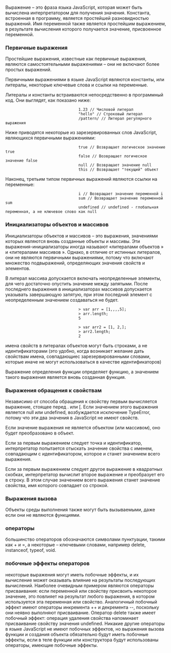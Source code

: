 Выражение – это фраза языка JavaScript, которая может быть вычислена интерпретатором для получения значения. Константа, встроенная в программу, является простейшей разновидностью выражений. Имя переменной также является простейшим выражением, в результате вычисления которого получается значение, присвоенное переменной.

### Первичные выражения
Простейшие выражения, известные как первичные выражения, являются самостоятельными выражениями – они не включают
более простых выражений.

Первичными выражениями в языке JavaScript являются константы, или литералы, некоторые ключевые слова и ссылки на переменные.

Литералы и константы встраиваются непосредственно в программный код. Они выглядят, как показано ниже:

                                    1.23 // Числовой литерал
                                    "hello" // Строковый литерал
                                    /pattern/ // Литерал регулярного выражения

Ниже приводятся некоторые из зарезервированных слов JavaScript, являющихся первичными выражениями:

                                    true // Возвращает логическое значение true
                                    false // Возвращает логическое значение false
                                    null // Возвращает значение null
                                    this // Возвращает "текущий" объект

Наконец, третьим типом первичных выражений являются ссылки на переменные:

                                    i // Возвращает значение переменной i
                                    sum // Возвращает значение переменной sum
                                    undefined // undefined - глобальная переменная, а не ключевое слово как null

### Инициализаторы объектов и массивов
Инициализаторы объектов и массивов – это выражения, значениями которых являются вновь созданные объекты и массивы.
Эти выражения-инициализаторы иногда называют «литералами объектов » и «литералами массивов ». Однако, в отличие от истинных литералов, они не являются первичными выражениями, потому что включают множество подвыражений, определяющих значения свойств и элементов.

В литерал массива допускается включать неопределенные элементы, для чего достаточно опустить значение между запятыми.
После последнего выражения в инициализаторах массивов допускается указывать завершающую запятую, при этом последний
элемент с неопределенным значением создаваться не будет.

                                    > var arr = [1,,,,5];
                                    > arr.length;
                                    5

                                    > var arr2 = [1, 2,];
                                    > arr2.length;
                                    2

имена свойств в литералах объектов могут быть строками, а не идентификаторами (это удобно, когда возникает желание
дать свойствам имена, совпадающиес зарезервированными словами, которые иначе не могут использоваться в качестве идентификаторов)

Выражение определения функции определяет функцию, а значением такого выражения является вновь созданная функция.

### Выражения обращения к свойствам
Независимо от способа обращения к свойству первым вычисляется выражение, стоящее перед . или [. Если значением
этого выражения является null или undefined, возбуждается исключение TypeError, потому что эти два значения в JavaScript не имеют свойств.

Если значение выражения не является объектом (или массивом), оно будет преобразовано в объект.

Если за первым выражением следует точка и идентификатор, интерпретатор попытается отыскать значение
свойства с именем, совпадающим с идентификатором, которое и станет значением всего выражения.

Если за первым выражением следует другое выражение в квадратных скобках, интерпретатор вычислит второе выражение
и преобразует его в строку. В этом случае значением всего выражения станет значение свойства, имя которого совпадает со строкой.

### Выражения вызова
Объекты среды выполнения также могут быть вызываемыми, даже если они не являются функциями.

### операторы
большинство операторов обозначаются символами пунктуации, такими как + и =, а некоторые – ключевыми словами, например
delete, instanceof, typeof, void.

### побочные эффекты операторов
некоторые выражения могут иметь побочные эффекты, и их вычисление может оказывать влияние на результаты последующих
вычислений. Наиболее очевидным примером являются операторы присваивания: если переменной или свойству присвоить некоторое значение, это повлияет на результат любого выражения, в котором используется эта переменная или свойство. Аналогичный побочный эффект имеют операторы инкремента ++ и декремента --, поскольку они неявно выполняют присваивание.
Оператор delete также имеет побочный эффект: операция удаления свойства напоминает присваивание свойству значения undefined. Никакие другие операторы в языке JavaScript не имеют побочных эффектов, но выражения вызова функции и создания объекта обязательно будут иметь побочные эффекты, если в теле функции или конструктора будут использованы
операторы, имеющие побочные эффекты.
